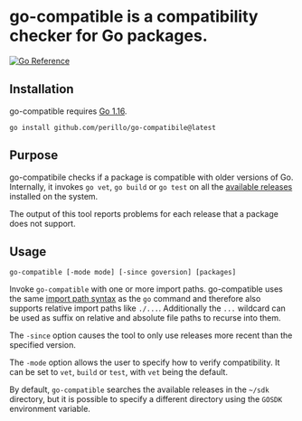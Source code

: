 # go-compatible is a compatibility checker for Go packages.

[![Go Reference](https://pkg.go.dev/badge/github.com/perillo/go-compatibile.svg)](https://pkg.go.dev/github.com/perillo/go-compatibile)

## Installation

go-compatible requires [Go 1.16](https://golang.org/doc/devel/release.html#go1.16).

    go install github.com/perillo/go-compatibile@latest

## Purpose

go-compatibile checks if a package is compatible with older versions of Go.
Internally, it invokes `go vet`, `go build` or `go test` on all the
[available releases](https://pkg.go.dev/golang.org/dl) installed on the system.

The output of this tool reports problems for each release that a package does
not support.

## Usage

    go-compatible [-mode mode] [-since goversion] [packages]

Invoke `go-compatible` with one or more import paths.  go-compatible uses the
same [import path syntax](https://golang.org/cmd/go/#hdr-Import_path_syntax) as
the `go` command and therefore also supports relative import paths like
`./...`. Additionally the `...` wildcard can be used as suffix on relative and
absolute file paths to recurse into them.

The `-since` option causes the tool to only use releases more recent than the
specified version.

The `-mode` option allows the user to specify how to verify compatibility.  It
can be set to `vet`, `build` or `test`, with `vet` being the default.

By default, `go-compatible` searches the available releases in the `~/sdk`
directory, but it is possible to specify a different directory using the
`GOSDK` environment variable.
